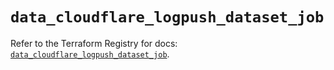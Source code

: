 # `data_cloudflare_logpush_dataset_job`

Refer to the Terraform Registry for docs: [`data_cloudflare_logpush_dataset_job`](https://registry.terraform.io/providers/cloudflare/cloudflare/5.10.0/docs/data-sources/logpush_dataset_job).

